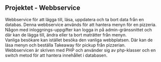 ## Projektet - Webbservice
Webbservice för att lägga till, läsa, uppdatera och ta bort data från en databas. Denna webbservice används för att hantera menyn för en pizzeria. Någon med inloggnings-uppgifter kan logga in på admin-gränssnittet och där kan de lägga till, ändra eller ta bort maträtter från menyn. <br>
Vanliga besökare kan istället besöka den vanliga webbplatsen. Där kan de läsa menyn och beställa Takeaway för pickup från pizzerian. <br>
Webbservicen är skriven med PHP och använder sig av php-klasser och en switch metod för att hantera innehållet i databasen. 
